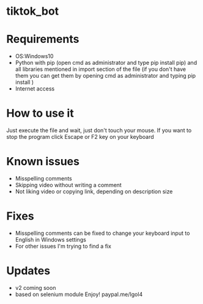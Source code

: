 # tiktok_bot
# Requirements
 * OS:Windows10
 * Python with pip (open cmd as administrator and type pip install pip) and all libraries mentioned in import section of the file (if you don't have them you can get them by opening cmd as administrator and typing pip install <module you wanna install>)
 * Internet access
# How to use it
  Just execute the file and wait, just don't touch your mouse. If you want to stop the program click Escape or F2 key on your keyboard
# Known issues
  * Misspelling comments
  * Skipping video without writing a comment
  * Not liking video or copying link, depending on description size
# Fixes
  * Misspelling comments can be fixed to change your keyboard input to English in Windows settings
  * For other issues I'm trying to find a fix
# Updates
  * v2 coming soon
  * based on selenium module
  Enjoy!
  paypal.me/Igol4
